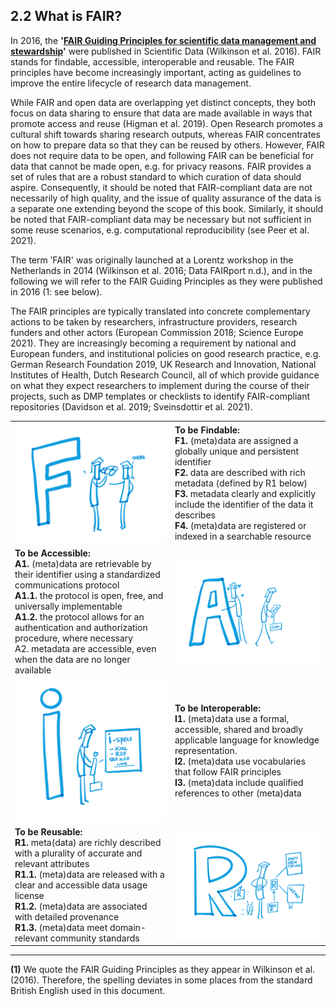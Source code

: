 ## 2.2 What is FAIR?

In 2016, the **&#39;[FAIR Guiding Principles for scientific data management and stewardship](http://www.nature.com/articles/sdata201618)&#39;** were published in Scientific Data (Wilkinson et al. 2016). FAIR stands for findable, accessible, interoperable and reusable. The FAIR principles have become increasingly important, acting as guidelines to improve the entire lifecycle of research data management.

While FAIR and open data are overlapping yet distinct concepts, they both focus on data sharing to ensure that data are made available in ways that promote access and reuse (Higman et al. 2019). Open Research promotes a cultural shift towards sharing research outputs, whereas FAIR concentrates on how to prepare data so that they can be reused by others. However, FAIR does not require data to be open, and following FAIR can be beneficial for data that cannot be made open, e.g. for privacy reasons. FAIR provides a set of rules that are a robust standard to which curation of data should aspire. Consequently, it should be noted that FAIR-compliant data are not necessarily of high quality, and the issue of quality assurance of the data is a separate one extending beyond the scope of this book. Similarly, it should be noted that FAIR-compliant data may be necessary but not sufficient in some reuse scenarios, e.g. computational reproducibility (see Peer et al. 2021).

The term ‛FAIR&#39; was originally launched at a Lorentz workshop in the Netherlands in 2014 (Wilkinson et al. 2016; Data FAIRport n.d.), and in the following we will refer to the FAIR Guiding Principles as they were published in 2016 (1: see below).

The FAIR principles are typically translated into concrete complementary actions to be taken by researchers, infrastructure providers, research funders and other actors (European Commission 2018; Science Europe 2021). They are increasingly becoming a requirement by national and European funders, and institutional policies on good research practice, e.g. German Research Foundation 2019, UK Research and Innovation, National Institutes of Health, Dutch Research Council, all of which provide guidance on what they expect researchers to implement during the course of their projects, such as DMP templates or checklists to identify FAIR-compliant repositories (Davidson et al. 2019; Sveinsdottir et al. 2021).

| | |
| --- | --- |
| ![](../Images/2_2_figure_1_F.png) | **To be Findable:** <br>**F1.** (meta)data are assigned a globally unique and persistent identifier <br>**F2.** data are described with rich metadata (defined by R1 below) <br>**F3.** metadata clearly and explicitly include the identifier of the data it describes <br>**F4.** (meta)data are registered or indexed in a searchable resource |
| **To be Accessible:** <br>**A1.** (meta)data are retrievable by their identifier using a standardized communications protocol <br>**A1.1.** the protocol is open, free, and universally implementable <br>**A1.2.** the protocol allows for an authentication and authorization procedure, where necessary <br>A2. metadata are accessible, even when the data are no longer available | ![](../Images/2_2_figure_1_A.png) |
| ![](../Images/2_2_figure_1_I.png) | **To be Interoperable:** <br>**I1.** (meta)data use a formal, accessible, shared and broadly applicable language for knowledge representation. <br>**I2.** (meta)data use vocabularies that follow FAIR principles <br>**I3.** (meta)data include qualified references to other (meta)data |
| **To be Reusable:** <br>**R1.** meta(data) are richly described with a plurality of accurate and relevant attributes <br>**R1.1.** (meta)data are released with a clear and accessible data usage license <br>**R1.2.** (meta)data are associated with detailed provenance <br>**R1.3.** (meta)data meet domain-relevant community standards | ![](../Images/2_2_figure_1_R.png) |

----

**(1)** We quote the FAIR Guiding Principles as they appear in Wilkinson et al. (2016). Therefore, the spelling deviates in some places from the standard British English used in this document.
